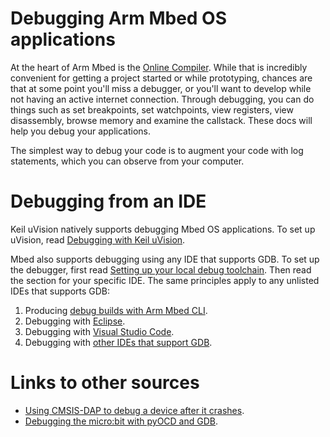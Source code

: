 # Debugging Arm Mbed OS applications

At the heart of Arm Mbed is the [Online Compiler](developing-mbed-online-compiler.html). While that is incredibly convenient for getting a project started or while prototyping, chances are that at some point you'll miss a debugger, or you'll want to develop while not having an active internet connection. Through debugging, you can do things such as set breakpoints, set watchpoints, view registers, view disassembly, browse memory and examine the callstack. These docs will help you debug your applications.

The simplest way to debug your code is to augment your code with log statements, which you can observe from your computer.

# Debugging from an IDE

Keil uVision natively supports debugging Mbed OS applications. To set up uVision, read [Debugging with Keil uVision](../tutorials/keil-uvision.html).

Mbed also supports debugging using any IDE that supports GDB. To set up the debugger, first read [Setting up your local debug toolchain](setting-up-a-local-debug-toolchain.html). Then read the section for your specific IDE. The same principles apply to any unlisted IDEs that supports GDB:

1. Producing [debug builds with Arm Mbed CLI](debug-builds-cli.html).
1. Debugging with [Eclipse](../tutorials/eclipse.html).
1. Debugging with [Visual Studio Code](../tutorials/visual-studio-code.html).
1. Debugging with [other IDEs that support GDB](../tools/debugging.html).

# Links to other sources

- [Using CMSIS-DAP to debug a device after it crashes](https://os.mbed.com/blog/entry/Post-mortem-debugging-with-ARM-mbed/).
- [Debugging the micro:bit with pyOCD and GDB](../tutorials/debug-microbit.html).
